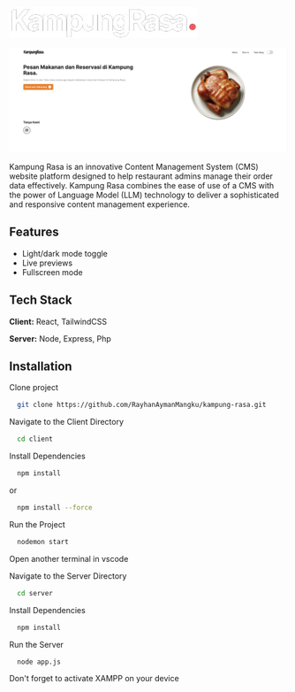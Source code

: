 ![Alt text](https://github.com/RayhanAymanMangku/kampung-rasa-weleri/blob/master/client/public/assets/img/Logo/logo-fix-2.png?raw=true)

![Alt text](https://github.com/RayhanAymanMangku/kampung-rasa-weleri/blob/master/client/public/assets/img/Items/documentation.png?raw=true)

Kampung Rasa is an innovative Content Management System (CMS) website platform designed to help restaurant admins manage their order data effectively. Kampung Rasa combines the ease of use of a CMS with the power of Language Model (LLM) technology to deliver a sophisticated and responsive content management experience.

## Features

- Light/dark mode toggle
- Live previews
- Fullscreen mode

## Tech Stack

**Client:** React, TailwindCSS

**Server:** Node, Express, Php

## Installation

Clone project

```bash
  git clone https://github.com/RayhanAymanMangku/kampung-rasa.git
```

Navigate to the Client Directory

```bash
  cd client
```

Install Dependencies

```bash
  npm install
```

or

```bash
  npm install --force
```

Run the Project

```bash
  nodemon start
```

Open another terminal in vscode

Navigate to the Server Directory

```bash
  cd server
```

Install Dependencies

```bash
  npm install
```

Run the Server

```bash
  node app.js
```

Don't forget to activate XAMPP on your device
